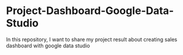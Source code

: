 # Project-Dashboard-Google-Data-Studio
In this repository, I want to share my project result about creating sales dashboard with google data studio
